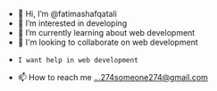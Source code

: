 - 👋 Hi, I’m @fatimashafqatali
- 👀 I’m interested in developing
- 🌱 I’m currently learning about web development
- 💞️ I'm looking to collaborate on web development
-     I want help in web development
- 📫 How to reach me ...274someone274@gmail.com

<!---
fatimashafqatali/fatimashafqatali is a ✨ special ✨ repository because its `README.md` (this file) appears on your GitHub profile.
You can click the Preview link to take a look at your changes.
--->
